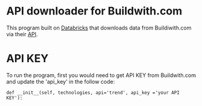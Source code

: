 # API downloader for Buildwith.com

This program built on [Databricks](https://en.wikipedia.org/wiki/Databricks) that downloads data from Buildiwith.com via their [API](https://api.builtwith.com/). 

# API KEY

To run the program, first you would need to get API KEY from Buildwith.com and update the 'api_key' in the follow code:
```
def __init__(self, technologies, api='trend', api_key ='your API KEY'):
```
